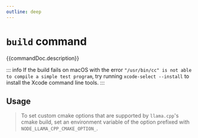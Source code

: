 ```yaml
---
outline: deep
---
```

# `build` command

<script setup lang="ts">
import {data as docs} from "./cli.data.js";
const commandDoc = docs.build;
</script>

{{commandDoc.description}}

::: info
If the build fails on macOS with the error `"/usr/bin/cc" is not able to compile a simple test program`, try running `xcode-select --install` to install the Xcode command line tools.
:::

## Usage
<div v-html="commandDoc.usageHtml"></div>
<div v-html="commandDoc.options"></div>


> To set custom cmake options that are supported by `llama.cpp`'s cmake build,
> set an environment variable of the option prefixed with `NODE_LLAMA_CPP_CMAKE_OPTION_`.
